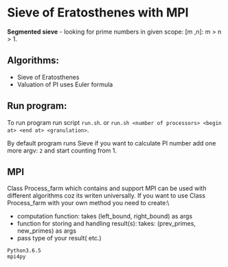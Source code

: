 # Sieve of Eratosthenes with MPI
**Segmented sieve**  - looking for prime numbers in given scope: [m ,n]: m > n > 1.

## Algorithms:
* Sieve of Eratosthenes 
* Valuation of PI uses Euler formula 

## Run program:
To run program run script `run.sh`.
or `run.sh <number of processors> <begin at> <end at> <granulation>`.

By default program runs Sieve if you want to calculate PI number add one more argv: `2` and start counting from 1.

## MPI
Class Process_farm which contains and support MPI can be used with different algorithms coz its writen universally.
If you want to use Class Process_farm with your own method you need to create:\
* computation function: takes (left_bound, right_bound) as args
* function for storing and handling result(s): takes: (prev_primes, new_primes) as args
* pass type of your result(<list> <int> etc.)


`Python3.6.5`\
`mpi4py` 
